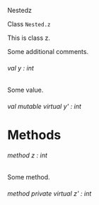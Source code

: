 Nestedz

Class  `` Nested.z `` 

This is class z.

Some additional comments.

###### val y : int

Some value.

###### val mutable virtual y' : int


# Methods

###### method z : int

Some method.

###### method private virtual z' : int

